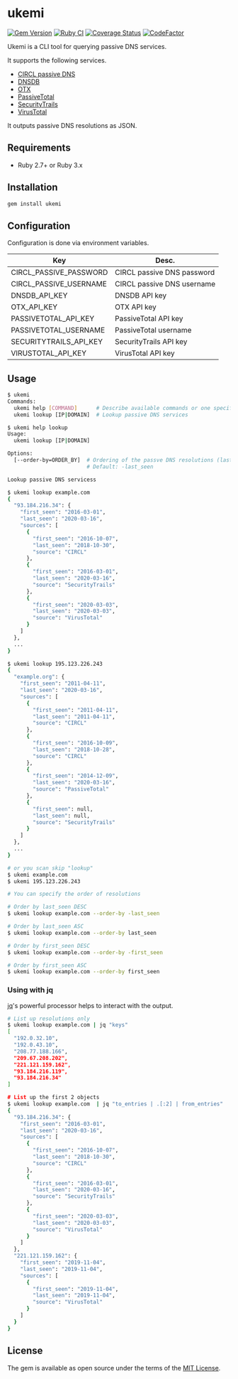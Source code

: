 # ukemi

[![Gem Version](https://badge.fury.io/rb/ukemi.svg)](https://badge.fury.io/rb/ukemi)
[![Ruby CI](https://github.com/ninoseki/ukemi/actions/workflows/test.yaml/badge.svg)](https://github.com/ninoseki/ukemi/actions/workflows/test.yaml)
[![Coverage Status](https://coveralls.io/repos/github/ninoseki/ukemi/badge.svg?branch=master)](https://coveralls.io/github/ninoseki/ukemi?branch=master)
[![CodeFactor](https://www.codefactor.io/repository/github/ninoseki/ukemi/badge)](https://www.codefactor.io/repository/github/ninoseki/ukemi)

Ukemi is a CLI tool for querying passive DNS services.

It supports the following services.

- [CIRCL passive DNS](https://www.circl.lu/services/passive-dns/)
- [DNSDB](https://api.dnsdb.info/)
- [OTX](https://otx.alienvault.com)
- [PassiveTotal](https://community.riskiq.com/)
- [SecurityTrails](https://securitytrails.com/)
- [VirusTotal](http://virustotal.com)

It outputs passive DNS resolutions as JSON.

## Requirements

- Ruby 2.7+ or Ruby 3.x

## Installation

```bash
gem install ukemi
```

## Configuration

Configuration is done via environment variables.

| Key                    | Desc.                      |
|------------------------|----------------------------|
| CIRCL_PASSIVE_PASSWORD | CIRCL passive DNS password |
| CIRCL_PASSIVE_USERNAME | CIRCL passive DNS username |
| DNSDB_API_KEY          | DNSDB API key              |
| OTX_API_KEY            | OTX API key                |
| PASSIVETOTAL_API_KEY   | PassiveTotal API key       |
| PASSIVETOTAL_USERNAME  | PassiveTotal username      |
| SECURITYTRAILS_API_KEY | SecurityTrails API key     |
| VIRUSTOTAL_API_KEY     | VirusTotal API key         |

## Usage

```bash
$ ukemi
Commands:
  ukemi help [COMMAND]      # Describe available commands or one specific command
  ukemi lookup [IP|DOMAIN]  # Lookup passive DNS services

$ ukemi help lookup
Usage:
  ukemi lookup [IP|DOMAIN]

Options:
  [--order-by=ORDER_BY]  # Ordering of the passve DNS resolutions (last_seen or first_seen)
                         # Default: -last_seen

Lookup passive DNS servicess
```

```bash
$ ukemi lookup example.com
{
  "93.184.216.34": {
    "first_seen": "2016-03-01",
    "last_seen": "2020-03-16",
    "sources": [
      {
        "first_seen": "2016-10-07",
        "last_seen": "2018-10-30",
        "source": "CIRCL"
      },
      {
        "first_seen": "2016-03-01",
        "last_seen": "2020-03-16",
        "source": "SecurityTrails"
      },
      {
        "first_seen": "2020-03-03",
        "last_seen": "2020-03-03",
        "source": "VirusTotal"
      }
    ]
  },
  ...
}

$ ukemi lookup 195.123.226.243
{
  "example.org": {
    "first_seen": "2011-04-11",
    "last_seen": "2020-03-16",
    "sources": [
      {
        "first_seen": "2011-04-11",
        "last_seen": "2011-04-11",
        "source": "CIRCL"
      },
      {
        "first_seen": "2016-10-09",
        "last_seen": "2018-10-28",
        "source": "CIRCL"
      },
      {
        "first_seen": "2014-12-09",
        "last_seen": "2020-03-16",
        "source": "PassiveTotal"
      },
      {
        "first_seen": null,
        "last_seen": null,
        "source": "SecurityTrails"
      }
    ]
  },
  ...
}

# or you scan skip "lookup"
$ ukemi example.com
$ ukemi 195.123.226.243

# You can specify the order of resolutions

# Order by last_seen DESC
$ ukemi lookup example.com --order-by -last_seen

# Order by last_seen ASC
$ ukemi lookup example.com --order-by last_seen

# Order by first_seen DESC
$ ukemi lookup example.com --order-by -first_seen

# Order by first_seen ASC
$ ukemi lookup example.com --order-by first_seen
```

### Using with jq

[jq](https://stedolan.github.io/jq/)'s powerful processor helps to interact with the output.

```bash
# List up resolutions only
$ ukemi lookup example.com | jq "keys"
[
  "192.0.32.10",
  "192.0.43.10",
  "208.77.188.166",
  "209.67.208.202",
  "221.121.159.162",
  "93.184.216.119",
  "93.184.216.34"
]

# List up the first 2 objects
$ ukemi lookup example.com  | jq "to_entries | .[:2] | from_entries"
{
  "93.184.216.34": {
    "first_seen": "2016-03-01",
    "last_seen": "2020-03-16",
    "sources": [
      {
        "first_seen": "2016-10-07",
        "last_seen": "2018-10-30",
        "source": "CIRCL"
      },
      {
        "first_seen": "2016-03-01",
        "last_seen": "2020-03-16",
        "source": "SecurityTrails"
      },
      {
        "first_seen": "2020-03-03",
        "last_seen": "2020-03-03",
        "source": "VirusTotal"
      }
    ]
  },
  "221.121.159.162": {
    "first_seen": "2019-11-04",
    "last_seen": "2019-11-04",
    "sources": [
      {
        "first_seen": "2019-11-04",
        "last_seen": "2019-11-04",
        "source": "VirusTotal"
      }
    ]
  }
}
```

## License

The gem is available as open source under the terms of the [MIT License](https://opensource.org/licenses/MIT).
